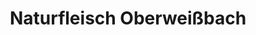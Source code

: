 ---
title: "Naturfleisch Oberweißbach"
url: /neuhaus-am-rennweg/naturfleisch-oberweissbach/
shop: Metzgerei
---